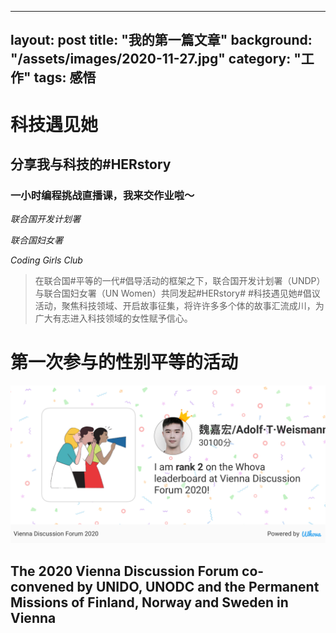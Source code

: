 

---
layout: post
title:  "我的第一篇文章"
background: "/assets/images/2020-11-27.jpg"
category: "工作"
tags: 感悟
---



# 科技遇见她

## 分享我与科技的#HERstory

### 一小时编程挑战直播课，我来交作业啦～

_联合国开发计划署_

_联合国妇女署_

_Coding Girls Club_



> 在联合国#平等的一代#倡导活动的框架之下，联合国开发计划署（UNDP）与联合国妇女署（UN Women）共同发起#HERstory# #科技遇见她#倡议活动，聚焦科技领域、开启故事征集，将许许多多个体的故事汇流成川，为广大有志进入科技领域的女性赋予信心。



# 第一次参与的性别平等的活动

 ![002](../assets/images/2020-11-27.jpg)
 
## The 2020 Vienna Discussion Forum co-convened by UNIDO, UNODC and the Permanent Missions of Finland, Norway and Sweden in Vienna




